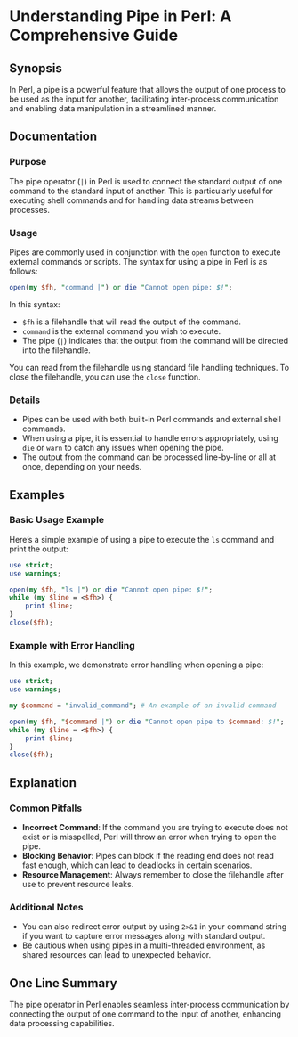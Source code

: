 <!--
Meta Description: # Understanding Pipe in Perl: A Comprehensive Guide ## Synopsis In Perl, a pipe is a powerful feature that allows the output of one process to be used...
Meta Keywords: command, pipe, perl, output, open
-->

# Understanding Pipe in Perl: A Comprehensive Guide

## Synopsis
In Perl, a pipe is a powerful feature that allows the output of one process to be used as the input for another, facilitating inter-process communication and enabling data manipulation in a streamlined manner.

## Documentation
### Purpose
The pipe operator (`|`) in Perl is used to connect the standard output of one command to the standard input of another. This is particularly useful for executing shell commands and for handling data streams between processes.

### Usage
Pipes are commonly used in conjunction with the `open` function to execute external commands or scripts. The syntax for using a pipe in Perl is as follows:

```perl
open(my $fh, "command |") or die "Cannot open pipe: $!";
```

In this syntax:
- `$fh` is a filehandle that will read the output of the command.
- `command` is the external command you wish to execute.
- The pipe (`|`) indicates that the output from the command will be directed into the filehandle.

You can read from the filehandle using standard file handling techniques. To close the filehandle, you can use the `close` function.

### Details
- Pipes can be used with both built-in Perl commands and external shell commands.
- When using a pipe, it is essential to handle errors appropriately, using `die` or `warn` to catch any issues when opening the pipe.
- The output from the command can be processed line-by-line or all at once, depending on your needs.

## Examples
### Basic Usage Example
Here’s a simple example of using a pipe to execute the `ls` command and print the output:

```perl
use strict;
use warnings;

open(my $fh, "ls |") or die "Cannot open pipe: $!";
while (my $line = <$fh>) {
    print $line;
}
close($fh);
```

### Example with Error Handling
In this example, we demonstrate error handling when opening a pipe:

```perl
use strict;
use warnings;

my $command = "invalid_command"; # An example of an invalid command

open(my $fh, "$command |") or die "Cannot open pipe to $command: $!";
while (my $line = <$fh>) {
    print $line;
}
close($fh);
```

## Explanation
### Common Pitfalls
- **Incorrect Command**: If the command you are trying to execute does not exist or is misspelled, Perl will throw an error when trying to open the pipe.
- **Blocking Behavior**: Pipes can block if the reading end does not read fast enough, which can lead to deadlocks in certain scenarios.
- **Resource Management**: Always remember to close the filehandle after use to prevent resource leaks.

### Additional Notes
- You can also redirect error output by using `2>&1` in your command string if you want to capture error messages along with standard output.
- Be cautious when using pipes in a multi-threaded environment, as shared resources can lead to unexpected behavior.

## One Line Summary
The pipe operator in Perl enables seamless inter-process communication by connecting the output of one command to the input of another, enhancing data processing capabilities.